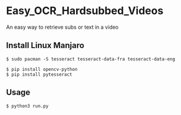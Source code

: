 # Easy_OCR_Hardsubbed_Videos
An easy way to retrieve subs or text in a video

## Install Linux Manjaro
```shell
$ sudo pacman -S tesseract tesseract-data-fra tesseract-data-eng
```

```shell
$ pip install opencv-python
$ pip install pytesseract
```

## Usage
```shell
$ python3 run.py
```
